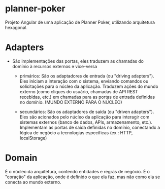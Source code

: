 # planner-poker
Projeto Angular de uma aplicação de Planner Poker, utilizando arquitetura hexagonal.


# Adapters
- São implementações das portas, eles traduzem as chamadas do domínio à recursos externos e vice-versa
    - primários: São os adaptadores de entrada (ou "driving adapters"). Eles iniciam a interação com o sistema, enviando comandos ou solicitações para o núcleo da aplicação.
Traduzem ações do mundo externo (como cliques do usuário, chamadas de API REST recebidas, etc.) em chamadas para as portas de entrada definidas no domínio. (MUNDO EXTERNO PARA O NÚCLEO)
    
    - secundários: São os adaptadores de saída (ou "driven adapters"). Eles são acionados pelo núcleo da aplicação para interagir com sistemas externos (banco de dados, APIs, armazenamento, etc.). Implementam as portas de saída definidas no domínio, conectando a lógica de negócio a tecnologias específicas (ex.: HTTP, localStorage)

# Domain
 É o núcleo da arquitetura, contendo entidades e regras de negócio. É o "coração" da aplicação, onde é definido o que ela faz, mas não como ela se conecta ao mundo externo.